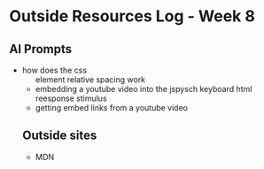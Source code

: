 # Outside Resources Log - Week 8


## AI Prompts
+ how does the css <ul> element relative spacing work
+ embedding a youtube video into the jspysch keyboard html reesponse stimulus
+ getting embed links from a youtube video
## Outside sites
+ MDN